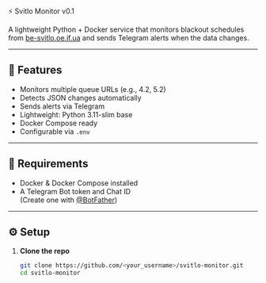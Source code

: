 ⚡ Svitlo Monitor v0.1

A lightweight Python + Docker service that monitors blackout schedules from
[be-svitlo.oe.if.ua](https://be-svitlo.oe.if.ua) and sends Telegram alerts when
the data changes.

---

## 🚀 Features

- Monitors multiple queue URLs (e.g., 4.2, 5.2)
- Detects JSON changes automatically
- Sends alerts via Telegram
- Lightweight: Python 3.11-slim base
- Docker Compose ready
- Configurable via `.env`

---

## 🧰 Requirements

- Docker & Docker Compose installed  
- A Telegram Bot token and Chat ID  
  (Create one with [@BotFather](https://t.me/BotFather))

---

## ⚙️ Setup

1. **Clone the repo**
   ```bash
   git clone https://github.com/<your_username>/svitlo-monitor.git
   cd svitlo-monitor
